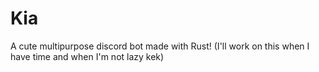 # Kia
A cute multipurpose discord bot made with Rust!
(I'll work on this when I have time and when I'm not lazy kek)
